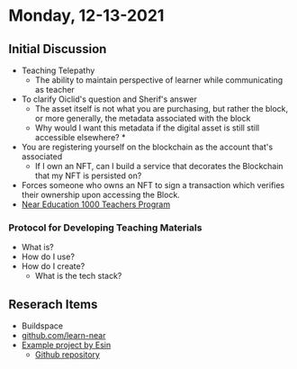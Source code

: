 # Monday, 12-13-2021


## Initial Discussion
* Teaching Telepathy
    * The ability to maintain perspective of learner while communicating as teacher
* To clarify Oiclid's question and Sherif's answer
    * The asset itself is not what you are purchasing, but rather the block, or more generally, the metadata associated with the block
    * Why would I want this metadata if the digital asset is still still accessible elsewhere?
        * 
* You are registering yourself on the blockchain as the account that's associated
    * If I own an NFT, can I build a service that decorates the Blockchain that my NFT is persisted on?
* Forces someone who owns an NFT to sign a transaction which verifies their ownership upon accessing the Block.
* [Near Education 1000 Teachers Program](https://near.org/blog/near-education-1000-teachers-program/)

### Protocol for Developing Teaching Materials
* What is?
* How do I use?
* How do I create?
    * What is the tech stack?

## Reserach Items
* Buildspace
* [github.com/learn-near](github.com/learn-near)
* [Example project by Esin](https://near-pin.herokuapp.com/)
    * [Github repository](https://github.com/eadsoy/NEAR-L2-Near-Pin)